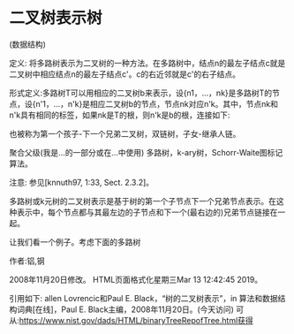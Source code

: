 # 二叉树表示树


(数据结构)



定义:
将多路树表示为二叉树的一种方法。在多路树中，结点n的最左子结点c就是二叉树中相应结点n的最左子结点c'。c的右近邻就是c'的右子结点。



形式定义:多路树T可以用相应的二叉树b来表示，设{n1，…，nk}是多路树T的节点，设{n'1，…，n'k}是相应二叉树b的节点，节点nk对应n'k。其中，节点nk和n'k具有相同的标签，如果nk是T的根，则n'k是b的根，连接如下:




也被称为第一个孩子-下一个兄弟二叉树，双链树，子女-继承人链。



聚合父级(我是…的一部分或在…中使用)
多路树，k-ary树，Schorr-Waite图标记算法。



注意:
参见[knnuth97, 1:33, Sect. 2.3.2]。

多路树或k元树的二叉树表示是基于树的第一个子节点下一个兄弟节点表示。在这种表示中，每个节点都与其最左边的子节点和下一个(最右边的)兄弟节点链接在一起。

让我们看一个例子。考虑下面的多路树




作者:铝,钢







2008年11月20日修改。
HTML页面格式化星期三Mar 13 12:42:45 2019。



引用如下:
allen Lovrencic和Paul E. Black，“树的二叉树表示”，in
算法和数据结构词典[在线]，Paul E. Black主编，2008年11月20日。(今天访问)
可从:https://www.nist.gov/dads/HTML/binaryTreeRepofTree.html获得